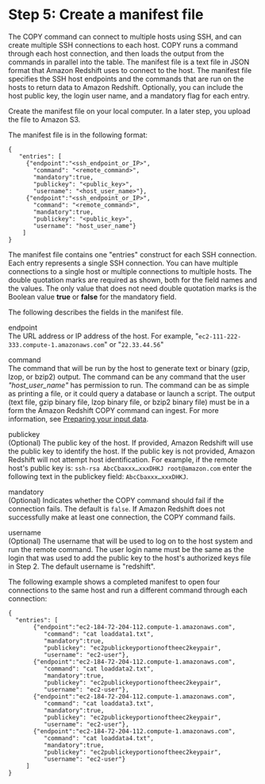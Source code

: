 # Step 5: Create a manifest file<a name="load-from-host-steps-create-manifest"></a>

The COPY command can connect to multiple hosts using SSH, and can create multiple SSH connections to each host\. COPY runs a command through each host connection, and then loads the output from the commands in parallel into the table\. The manifest file is a text file in JSON format that Amazon Redshift uses to connect to the host\. The manifest file specifies the SSH host endpoints and the commands that are run on the hosts to return data to Amazon Redshift\. Optionally, you can include the host public key, the login user name, and a mandatory flag for each entry\.

Create the manifest file on your local computer\. In a later step, you upload the file to Amazon S3\. 

The manifest file is in the following format:

```
{ 
   "entries": [ 
     {"endpoint":"<ssh_endpoint_or_IP>", 
       "command": "<remote_command>",
       "mandatory":true, 
       "publickey": "<public_key>", 
       "username": "<host_user_name>"}, 
     {"endpoint":"<ssh_endpoint_or_IP>", 
       "command": "<remote_command>",
       "mandatory":true, 
       "publickey": "<public_key>", 
       "username": "host_user_name"} 
    ] 
}
```

The manifest file contains one "entries" construct for each SSH connection\. Each entry represents a single SSH connection\. You can have multiple connections to a single host or multiple connections to multiple hosts\. The double quotation marks are required as shown, both for the field names and the values\. The only value that does not need double quotation marks is the Boolean value **true** or **false** for the mandatory field\. 

The following describes the fields in the manifest file\. 

endpoint  
The URL address or IP address of the host\. For example, "`ec2-111-222-333.compute-1.amazonaws.com`" or "`22.33.44.56`" 

command   
The command that will be run by the host to generate text or binary \(gzip, lzop, or bzip2\) output\. The command can be any command that the user *"host\_user\_name"* has permission to run\. The command can be as simple as printing a file, or it could query a database or launch a script\. The output \(text file, gzip binary file, lzop binary file, or bzip2 binary file\) must be in a form the Amazon Redshift COPY command can ingest\. For more information, see [Preparing your input data](t_preparing-input-data.md)\.

publickey  
\(Optional\) The public key of the host\. If provided, Amazon Redshift will use the public key to identify the host\. If the public key is not provided, Amazon Redshift will not attempt host identification\. For example, if the remote host's public key is: `ssh-rsa AbcCbaxxx…xxxDHKJ root@amazon.com` enter the following text in the publickey field: `AbcCbaxxx…xxxDHKJ`\. 

mandatory  
\(Optional\) Indicates whether the COPY command should fail if the connection fails\. The default is `false`\. If Amazon Redshift does not successfully make at least one connection, the COPY command fails\.

username  
\(Optional\) The username that will be used to log on to the host system and run the remote command\. The user login name must be the same as the login that was used to add the public key to the host's authorized keys file in Step 2\. The default username is "redshift"\.

The following example shows a completed manifest to open four connections to the same host and run a different command through each connection:

```
{ 
  "entries": [ 
       {"endpoint":"ec2-184-72-204-112.compute-1.amazonaws.com", 
          "command": "cat loaddata1.txt", 
          "mandatory":true, 
          "publickey": "ec2publickeyportionoftheec2keypair", 
          "username": "ec2-user"}, 
       {"endpoint":"ec2-184-72-204-112.compute-1.amazonaws.com", 
          "command": "cat loaddata2.txt", 
          "mandatory":true, 
          "publickey": "ec2publickeyportionoftheec2keypair", 
          "username": "ec2-user"},
       {"endpoint":"ec2-184-72-204-112.compute-1.amazonaws.com", 
          "command": "cat loaddata3.txt", 
          "mandatory":true, 
          "publickey": "ec2publickeyportionoftheec2keypair", 
          "username": "ec2-user"},
       {"endpoint":"ec2-184-72-204-112.compute-1.amazonaws.com", 
          "command": "cat loaddata4.txt", 
          "mandatory":true, 
          "publickey": "ec2publickeyportionoftheec2keypair", 
          "username": "ec2-user"}
     ] 
}
```
